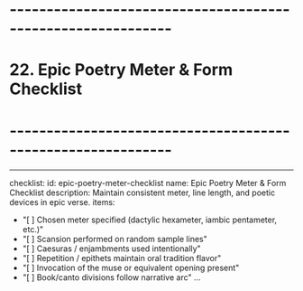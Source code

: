 <!-- Powered by XIAOMA™ Core -->

# ------------------------------------------------------------

# 22. Epic Poetry Meter & Form Checklist

# ------------------------------------------------------------

---

checklist:
id: epic-poetry-meter-checklist
name: Epic Poetry Meter & Form Checklist
description: Maintain consistent meter, line length, and poetic devices in epic verse.
items:

- "[ ] Chosen meter specified (dactylic hexameter, iambic pentameter, etc.)"
- "[ ] Scansion performed on random sample lines"
- "[ ] Caesuras / enjambments used intentionally"
- "[ ] Repetition / epithets maintain oral tradition flavor"
- "[ ] Invocation of the muse or equivalent opening present"
- "[ ] Book/canto divisions follow narrative arc"
  ...

